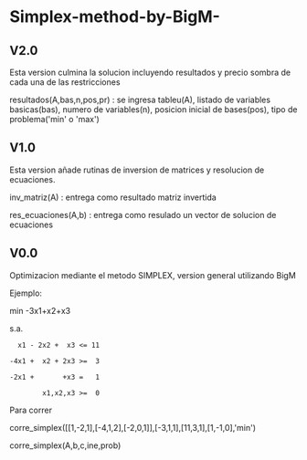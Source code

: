 # Simplex-method-by-BigM-
V2.0
----
Esta version culmina la solucion incluyendo resultados y precio sombra de cada una de las restricciones

resultados(A,bas,n,pos,pr)  : se ingresa tableu(A), listado de variables basicas(bas), numero de variables(n), posicion inicial de bases(pos), tipo de problema('min' o 'max')

V1.0
----
Esta version añade rutinas de inversion de matrices y resolucion de ecuaciones.

inv_matriz(A) : entrega como resultado matriz invertida

res_ecuaciones(A,b) : entrega como resulado un vector de solucion de ecuaciones


V0.0
----
Optimizacion mediante el metodo SIMPLEX, version general utilizando BigM

Ejemplo:

min -3x1+x2+x3

s.a.

      x1 - 2x2 +  x3 <= 11
      
    -4x1 +  x2 + 2x3 >=  3
    
    -2x1 +       +x3 =   1
    
            x1,x2,x3 >=  0

Para correr

corre_simplex([[1,-2,1],[-4,1,2],[-2,0,1]],[-3,1,1],[11,3,1],[1,-1,0],'min')

corre_simplex(A,b,c,ine,prob)

